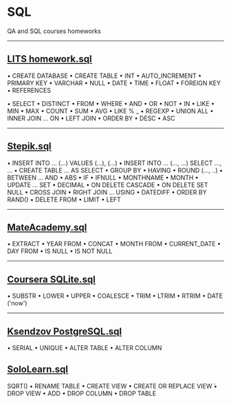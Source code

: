 # SQL

QA and SQL courses homeworks

***

## [LITS homework.sql](https://github.com/NeonilaH/SQL/blob/main/LITS%20homework.sql)

• CREATE DATABASE
• CREATE TABLE
• INT 
• AUTO_INCREMENT 
• PRIMARY KEY
• VARCHAR
• NULL
• DATE
• TIME
• FLOAT
• FOREIGN KEY 
• REFERENCES

• SELECT
• DISTINCT
• FROM
• WHERE
• AND
• OR
• NOT
• IN
• LIKE
• MIN
• MAX
• COUNT
• SUM
• AVG
• LIKE % _
• REGEXP
• UNION ALL
• INNER JOIN ... ON
• LEFT JOIN
• ORDER BY 
• DESC
• ASC

***

## [Stepik.sql](https://github.com/NeonilaH/SQL/blob/main/Stepik.sql)

• INSERT INTO ... (...) VALUES (...), (...)
• INSERT INTO ... (..., ...) SELECT ..., ...
• CREATE TABLE ... AS SELECT
• GROUP BY
• HAVING
• ROUND (..., ..)
• BETWEEN ... AND
• ABS
• IF
• IFNULL
• MONTHNAME
• MONTH
• UPDATE ... SET
• DECIMAL
• ON DELETE CASCADE
• ON DELETE SET NULL
• CROSS JOIN
• RIGHT JOIN ... USING
• DATEDIFF
• ORDER BY RAND()
• DELETE FROM
• LIMIT
• LEFT

***

## [MateAcademy.sql](https://github.com/NeonilaH/SQL/blob/main/MateAcademy.sql)

• EXTRACT
• YEAR FROM
• CONCAT
• MONTH FROM
• CURRENT_DATE
• DAY FROM
• IS NULL
• IS NOT NULL

***

## [Coursera SQLite.sql](https://github.com/NeonilaH/SQL/blob/main/Coursera%20SQLite.sql)
• SUBSTR
• LOWER
• UPPER
• COALESCE
• TRIM
• LTRIM
• RTRIM
• DATE ('now')

***

## [Ksendzov PostgreSQL.sql](https://github.com/NeonilaH/SQL/blob/main/Ksendzov%20PostgreSQL.sql)
• SERIAL
• UNIQUE
• ALTER TABLE 
• ALTER COLUMN

## [SoloLearn.sql](https://github.com/NeonilaH/SQL/blob/main/SoloLearn.sql)
SQRT() • RENAME TABLE • CREATE VIEW • CREATE OR REPLACE VIEW ̉• DROP VIEW • ADD • DROP COLUMN • DROP TABLE
